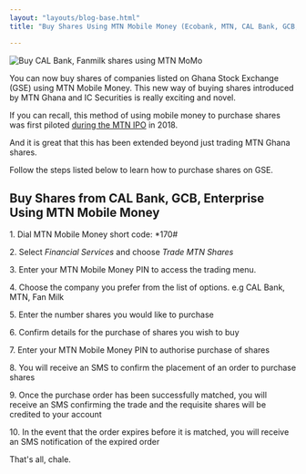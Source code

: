 ```yaml
---
layout: "layouts/blog-base.html"
title: "Buy Shares Using MTN Mobile Money (Ecobank, MTN, CAL Bank, GCB, Enterprise)"

---
```


<img src= "/images/blogpics/buy-shares-using-mtn-momo.jpg" alt= "Buy CAL Bank, Fanmilk shares using MTN MoMo" class= "img-responsive center-block" loading="lazy">


<p>You can now buy shares of companies listed on Ghana Stock Exchange (GSE) using MTN Mobile Money. 
      This new way of buying shares introduced by MTN Ghana and IC Securities is really
      exciting and novel.</p>
      <p>If you can recall, this method of using mobile money to purchase shares 
       was first piloted <a href="buy-mtn-shares-2018">during the MTN IPO</a> in 2018.</p>
      <p>And it is great that this has been extended beyond just trading MTN Ghana shares.</p>
      <p>Follow the steps listed below to learn how to purchase shares on GSE.</p>     
              
<h2>Buy Shares from CAL Bank, GCB, Enterprise Using MTN Mobile Money</h2>   
      <p>1. Dial MTN Mobile Money short code: *170# </p>
      <p>2. Select <em>Financial Services</em> and choose <em>Trade MTN Shares</em></p>
      <p>3. Enter your MTN Mobile Money PIN to access the trading menu.</p>
      <p>4. Choose the company you prefer from the list of options. e.g CAL Bank, MTN, Fan Milk</p>
      <p>5. Enter the number shares you would like to purchase</p>
      <p>6. Confirm details for the purchase of shares you wish to buy</p>
      <p>7. Enter your MTN Mobile Money PIN to authorise purchase of shares</p>
      <p>8. You will receive an SMS to confirm the placement of an 
       order to purchase shares</p>
      <p>9. Once the purchase order has been successfully matched, 
      you will receive an SMS confirming the trade and 
      the requisite shares will be credited to your account</p>
      <p>10. In the event that the order expires before it is matched, 
       you will receive an SMS notification of the expired order</p>
      <p>That's all, chale.</p>